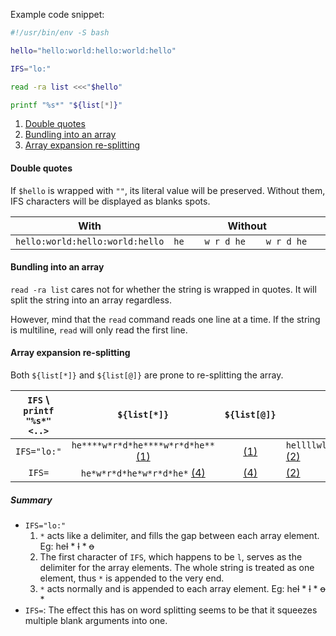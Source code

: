 Example code snippet:

```bash
#!/usr/bin/env -S bash

hello="hello:world:hello:world:hello"

IFS="lo:"

read -ra list <<<"$hello"

printf "%s*" "${list[*]}"
```

1. [Double quotes](#double-quotes)
2. [Bundling into an array](#bundling-into-an-array)
3. [Array expansion re-splitting](#array-expansion-re-splitting)

#### Double quotes

If `$hello` is wrapped with `""`, its literal value will be preserved. Without them, IFS characters will be displayed as blanks spots.

|              With               |             Without             |
| :-----------------------------: | :-----------------------------: |
| `hello:world:hello:world:hello` | `he    w r d he    w r d he   ` |

#### Bundling into an array

`read -ra list` cares not for whether the string is wrapped in quotes. It will split the string into an array regardless.

However, mind that the `read` command reads one line at a time. If the string is multiline, `read` will only read the first line.

#### Array expansion re-splitting

Both `${list[*]}` and `${list[@]}` are prone to re-splitting the array.

| `IFS` \ `printf "%s*" <..>` |                  `${list[*]}`                  |  `${list[@]}`   | `"${list[*]}"`                                  |                 `"${list[@]}"`                  |
| :-------------------------: | :--------------------------------------------: | :-------------: | ----------------------------------------------- | :---------------------------------------------: |
|         `IFS="lo:"`         | `he****w*r*d*he****w*r*d*he**` [(1)](#summary) | [(1)](#summary) | `hellllwlrldlhellllwlrldlhell*` [(2)](#summary) | `he****w*r*d*he****w*r*d*he***` [(3)](#summary) |
|           `IFS=`            |    `he*w*r*d*he*w*r*d*he*` [(4)](#summary)     | [(4)](#summary) | [(2)](#summary)                                 |                 [(3)](#summary)                 |

##### Summary

- `IFS="lo:"`
  1. `*` acts like a delimiter, and fills the gap between each array element. Eg: he~~l~~ \* ~~l~~ \* ~~o~~
  2. The first character of `IFS`, which happens to be `l`, serves as the delimiter for the array elements. The whole string is treated as one element, thus `*` is appended to the very end.
  3. `*` acts normally and is appended to each array element. Eg: he~~l~~ \* ~~l~~ \* ~~o~~ \*
- `IFS=`: The effect this has on word splitting seems to be that it squeezes multiple blank arguments into one.
